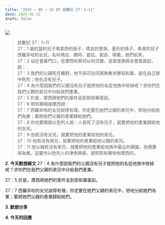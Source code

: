 ```yaml
---
title: "2025 – 05 – 22 QT 民數記 27：1~11"
date: 2025-05-22
draft: false
---
```


![](/images/qt.jpg)

> 民數記 27：1\~11  
> 27：1 屬約瑟的兒子瑪拿西的孫子、瑪吉的曾孫、基列的孫子、希弗的兒子西羅非哈的女兒，名叫瑪拉、挪阿、曷拉、密迦、得撒。她們前來，  
> 27：2 站在會幕門口，在摩西和祭司以利亞撒，並眾首領與全會眾面前，說：  
> 27：3 我們的父親死在曠野。他不與可拉同黨聚集攻擊耶和華，是在自己罪中死的；他也沒有兒子。  
> 27：4 為什麼因我們的父親沒有兒子就把他的名從他族中除掉呢？求你們在我們父親的弟兄中分給我們產業。  
> 27：5 於是，摩西將她們的案件呈到耶和華面前。  
> 27：6 耶和華曉諭摩西說：  
> 27：7 西羅非哈的女兒說得有理。你定要在她們父親的弟兄中，把地分給她們為業；要將她們父親的產業歸給她們。  
> 27：8 你也要曉諭以色列人說：人若死了沒有兒子，就要把他的產業歸給他的女兒。  
> 27：9 他若沒有女兒，就要把他的產業給他的弟兄。  
> 27：10 他若沒有弟兄，就要把他的產業給他父親的弟兄。  
> 27：11 他父親若沒有弟兄，就要把他的產業給他族中最近的親屬，他便要得為業。這要作以色列人的律例典章，是照耶和華吩咐摩西的。  

**2. 今天默想經文**
27：4 為什麼因我們的父親沒有兒子就把他的名從他族中除掉呢？求你們在我們父親的弟兄中分給我們產業。

27：5 於是，摩西將她們的案件呈到耶和華面前。

27：7 西羅非哈的女兒說得有理。你定要在她們父親的弟兄中，把地分給她們為業；要將她們父親的產業歸給她們。


**3. 默想分享**

**4. 今天的回應**

